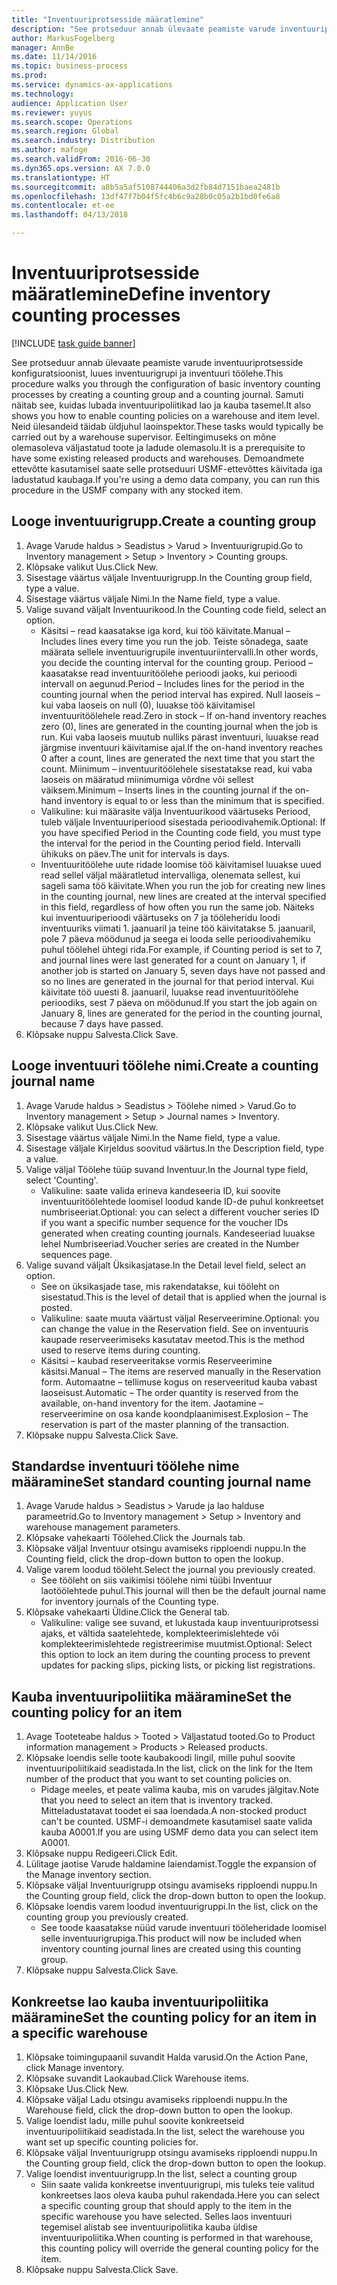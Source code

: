 ```yaml
---
title: "Inventuuriprotsesside määratlemine"
description: "See protseduur annab ülevaate peamiste varude inventuuriprotsesside konfiguratsioonist, luues inventuurigrupi ja inventuuri töölehe."
author: MarkusFogelberg
manager: AnnBe
ms.date: 11/14/2016
ms.topic: business-process
ms.prod: 
ms.service: dynamics-ax-applications
ms.technology: 
audience: Application User
ms.reviewer: yuyus
ms.search.scope: Operations
ms.search.region: Global
ms.search.industry: Distribution
ms.author: mafoge
ms.search.validFrom: 2016-06-30
ms.dyn365.ops.version: AX 7.0.0
ms.translationtype: HT
ms.sourcegitcommit: a8b5a5af5108744406a3d2fb84d7151baea2481b
ms.openlocfilehash: 13df47f7b04f5fc4b6c9a28b0c05a2b1bd0fe6a8
ms.contentlocale: et-ee
ms.lasthandoff: 04/13/2018

---
```

# <a name="define-inventory-counting-processes"></a><span data-ttu-id="728ec-103">Inventuuriprotsesside määratlemine</span><span class="sxs-lookup"><span data-stu-id="728ec-103">Define inventory counting processes</span></span>

[!INCLUDE [task guide banner](../../includes/task-guide-banner.md)]

<span data-ttu-id="728ec-104">See protseduur annab ülevaate peamiste varude inventuuriprotsesside konfiguratsioonist, luues inventuurigrupi ja inventuuri töölehe.</span><span class="sxs-lookup"><span data-stu-id="728ec-104">This procedure walks you through the configuration of basic inventory counting processes by creating a counting group and a counting journal.</span></span> <span data-ttu-id="728ec-105">Samuti näitab see, kuidas lubada inventuuripoliitikad lao ja kauba tasemel.</span><span class="sxs-lookup"><span data-stu-id="728ec-105">It also shows you how to enable counting policies on a warehouse and item level.</span></span> <span data-ttu-id="728ec-106">Neid ülesandeid täidab üldjuhul laoinspektor.</span><span class="sxs-lookup"><span data-stu-id="728ec-106">These tasks would typically be carried out by a warehouse supervisor.</span></span> <span data-ttu-id="728ec-107">Eeltingimuseks on mõne olemasoleva väljastatud toote ja ladude olemasolu.</span><span class="sxs-lookup"><span data-stu-id="728ec-107">It is a prerequisite to have some existing released products and warehouses.</span></span> <span data-ttu-id="728ec-108">Demoandmete ettevõtte kasutamisel saate selle protseduuri USMF-ettevõttes käivitada iga ladustatud kaubaga.</span><span class="sxs-lookup"><span data-stu-id="728ec-108">If you're using a demo data company, you can run this procedure in the USMF company with any stocked item.</span></span>


## <a name="create-a-counting-group"></a><span data-ttu-id="728ec-109">Looge inventuurigrupp.</span><span class="sxs-lookup"><span data-stu-id="728ec-109">Create a counting group</span></span>
1. <span data-ttu-id="728ec-110">Avage Varude haldus > Seadistus > Varud > Inventuurigrupid.</span><span class="sxs-lookup"><span data-stu-id="728ec-110">Go to Inventory management > Setup > Inventory > Counting groups.</span></span>
2. <span data-ttu-id="728ec-111">Klõpsake valikut Uus.</span><span class="sxs-lookup"><span data-stu-id="728ec-111">Click New.</span></span>
3. <span data-ttu-id="728ec-112">Sisestage väärtus väljale Inventuurigrupp.</span><span class="sxs-lookup"><span data-stu-id="728ec-112">In the Counting group field, type a value.</span></span>
4. <span data-ttu-id="728ec-113">Sisestage väärtus väljale Nimi.</span><span class="sxs-lookup"><span data-stu-id="728ec-113">In the Name field, type a value.</span></span>
5. <span data-ttu-id="728ec-114">Valige suvand väljalt Inventuurikood.</span><span class="sxs-lookup"><span data-stu-id="728ec-114">In the Counting code field, select an option.</span></span>
    * <span data-ttu-id="728ec-115">Käsitsi – read kaasatakse iga kord, kui töö käivitate.</span><span class="sxs-lookup"><span data-stu-id="728ec-115">Manual – Includes lines every time you run the job.</span></span> <span data-ttu-id="728ec-116">Teiste sõnadega, saate määrata sellele inventuurigrupile inventuuriintervalli.</span><span class="sxs-lookup"><span data-stu-id="728ec-116">In other words, you decide the counting interval for the counting group.</span></span>  <span data-ttu-id="728ec-117">Periood – kaasatakse read inventuuritöölehe perioodi jaoks, kui perioodi intervall on aegunud.</span><span class="sxs-lookup"><span data-stu-id="728ec-117">Period – Includes lines for the period in the counting journal when the period interval has expired.</span></span>   <span data-ttu-id="728ec-118">Null laoseis – kui vaba laoseis on null (0), luuakse töö käivitamisel inventuuritöölehele read.</span><span class="sxs-lookup"><span data-stu-id="728ec-118">Zero in stock – If on-hand inventory reaches zero (0), lines are generated in the counting journal when the job is run.</span></span> <span data-ttu-id="728ec-119">Kui vaba laoseis muutub nulliks pärast inventuuri, luuakse read järgmise inventuuri käivitamise ajal.</span><span class="sxs-lookup"><span data-stu-id="728ec-119">If the on-hand inventory reaches 0 after a count, lines are generated the next time that you start the count.</span></span>   <span data-ttu-id="728ec-120">Miinimum – inventuuritöölehele sisestatakse read, kui vaba laoseis on määratud miinimumiga võrdne või sellest väiksem.</span><span class="sxs-lookup"><span data-stu-id="728ec-120">Minimum – Inserts lines in the counting journal if the on-hand inventory is equal to or less than the minimum that is specified.</span></span>  
    * <span data-ttu-id="728ec-121">Valikuline: kui määrasite välja Inventuurikood väärtuseks Periood, tuleb väljale Inventuuriperiood sisestada perioodivahemik.</span><span class="sxs-lookup"><span data-stu-id="728ec-121">Optional: If you have specified Period in the Counting code field, you must type the interval for the period in the Counting period field.</span></span> <span data-ttu-id="728ec-122">Intervalli ühikuks on päev.</span><span class="sxs-lookup"><span data-stu-id="728ec-122">The unit for intervals is days.</span></span>  
    * <span data-ttu-id="728ec-123">Inventuuritöölehe uute ridade loomise töö käivitamisel luuakse uued read sellel väljal määratletud intervalliga, olenemata sellest, kui sageli sama töö käivitate.</span><span class="sxs-lookup"><span data-stu-id="728ec-123">When you run the job for creating new lines in the counting journal, new lines are created at the interval specified in this field, regardless of how often you run the same job.</span></span> <span data-ttu-id="728ec-124">Näiteks kui inventuuriperioodi väärtuseks on 7 ja tööleheridu loodi inventuuriks viimati 1. jaanuaril ja teine töö käivitatakse 5. jaanuaril, pole 7 päeva möödunud ja seega ei looda selle perioodivahemiku puhul töölehel ühtegi rida.</span><span class="sxs-lookup"><span data-stu-id="728ec-124">For example, if Counting period is set to 7, and journal lines were last generated for a count on January 1, if another job is started on January 5, seven days have not passed and so no lines are generated in the journal for that period interval.</span></span> <span data-ttu-id="728ec-125">Kui käivitate töö uuesti 8. jaanuaril, luuakse read inventuuritöölehe perioodiks, sest 7 päeva on möödunud.</span><span class="sxs-lookup"><span data-stu-id="728ec-125">If you start the job again on January 8, lines are generated for the period in the counting journal, because 7 days have passed.</span></span>  
6. <span data-ttu-id="728ec-126">Klõpsake nuppu Salvesta.</span><span class="sxs-lookup"><span data-stu-id="728ec-126">Click Save.</span></span>

## <a name="create-a-counting-journal-name"></a><span data-ttu-id="728ec-127">Looge inventuuri töölehe nimi.</span><span class="sxs-lookup"><span data-stu-id="728ec-127">Create a counting journal name</span></span>
1. <span data-ttu-id="728ec-128">Avage Varude haldus > Seadistus > Töölehe nimed > Varud.</span><span class="sxs-lookup"><span data-stu-id="728ec-128">Go to Inventory management > Setup > Journal names > Inventory.</span></span>
2. <span data-ttu-id="728ec-129">Klõpsake valikut Uus.</span><span class="sxs-lookup"><span data-stu-id="728ec-129">Click New.</span></span>
3. <span data-ttu-id="728ec-130">Sisestage väärtus väljale Nimi.</span><span class="sxs-lookup"><span data-stu-id="728ec-130">In the Name field, type a value.</span></span>
4. <span data-ttu-id="728ec-131">Sisestage väljale Kirjeldus soovitud väärtus.</span><span class="sxs-lookup"><span data-stu-id="728ec-131">In the Description field, type a value.</span></span>
5. <span data-ttu-id="728ec-132">Valige väljal Töölehe tüüp suvand Inventuur.</span><span class="sxs-lookup"><span data-stu-id="728ec-132">In the Journal type field, select 'Counting'.</span></span>
    * <span data-ttu-id="728ec-133">Valikuline: saate valida erineva kandeseeria ID, kui soovite inventuuritöölehtede loomisel loodud kande ID-de puhul konkreetset numbriseeriat.</span><span class="sxs-lookup"><span data-stu-id="728ec-133">Optional: you can select a different voucher series ID if you want a specific number sequence for the voucher IDs generated when creating counting journals.</span></span> <span data-ttu-id="728ec-134">Kandeseeriad luuakse lehel Numbriseeriad.</span><span class="sxs-lookup"><span data-stu-id="728ec-134">Voucher series are created in the Number sequences page.</span></span>  
6. <span data-ttu-id="728ec-135">Valige suvand väljalt Üksikasjatase.</span><span class="sxs-lookup"><span data-stu-id="728ec-135">In the Detail level field, select an option.</span></span>
    * <span data-ttu-id="728ec-136">See on üksikasjade tase, mis rakendatakse, kui tööleht on sisestatud.</span><span class="sxs-lookup"><span data-stu-id="728ec-136">This is the level of detail that is applied when the journal is posted.</span></span>  
    * <span data-ttu-id="728ec-137">Valikuline: saate muuta väärtust väljal Reserveerimine.</span><span class="sxs-lookup"><span data-stu-id="728ec-137">Optional: you can change the value in the Reservation field.</span></span> <span data-ttu-id="728ec-138">See on inventuuris kaupade reserveerimiseks kasutatav meetod.</span><span class="sxs-lookup"><span data-stu-id="728ec-138">This is the method used to reserve items during counting.</span></span>   
    * <span data-ttu-id="728ec-139">Käsitsi – kaubad reserveeritakse vormis Reserveerimine käsitsi.</span><span class="sxs-lookup"><span data-stu-id="728ec-139">Manual – The items are reserved manually in the Reservation form.</span></span>   <span data-ttu-id="728ec-140">Automaatne – tellimuse kogus on reserveeritud kauba vabast laoseisust.</span><span class="sxs-lookup"><span data-stu-id="728ec-140">Automatic – The order quantity is reserved from the available, on-hand inventory for the item.</span></span>   <span data-ttu-id="728ec-141">Jaotamine – reserveerimine on osa kande koondplaanimisest.</span><span class="sxs-lookup"><span data-stu-id="728ec-141">Explosion – The reservation is part of the master planning of the transaction.</span></span>  
7. <span data-ttu-id="728ec-142">Klõpsake nuppu Salvesta.</span><span class="sxs-lookup"><span data-stu-id="728ec-142">Click Save.</span></span>

## <a name="set-standard-counting-journal-name"></a><span data-ttu-id="728ec-143">Standardse inventuuri töölehe nime määramine</span><span class="sxs-lookup"><span data-stu-id="728ec-143">Set standard counting journal name</span></span>
1. <span data-ttu-id="728ec-144">Avage Varude haldus > Seadistus > Varude ja lao halduse parameetrid.</span><span class="sxs-lookup"><span data-stu-id="728ec-144">Go to Inventory management > Setup > Inventory and warehouse management parameters.</span></span>
2. <span data-ttu-id="728ec-145">Klõpsake vahekaarti Töölehed.</span><span class="sxs-lookup"><span data-stu-id="728ec-145">Click the Journals tab.</span></span>
3. <span data-ttu-id="728ec-146">Klõpsake väljal Inventuur otsingu avamiseks ripploendi nuppu.</span><span class="sxs-lookup"><span data-stu-id="728ec-146">In the Counting field, click the drop-down button to open the lookup.</span></span>
4. <span data-ttu-id="728ec-147">Valige varem loodud tööleht.</span><span class="sxs-lookup"><span data-stu-id="728ec-147">Select the journal you previously created.</span></span>
    * <span data-ttu-id="728ec-148">See tööleht on siis vaikimisi töölehe nimi tüübi Inventuur laotöölehtede puhul.</span><span class="sxs-lookup"><span data-stu-id="728ec-148">This journal will then be the default journal name for inventory journals of the Counting type.</span></span>  
5. <span data-ttu-id="728ec-149">Klõpsake vahekaarti Üldine.</span><span class="sxs-lookup"><span data-stu-id="728ec-149">Click the General tab.</span></span>
    * <span data-ttu-id="728ec-150">Valikuline: valige see suvand, et lukustada kaup inventuuriprotsessi ajaks, et vältida saatelehtede, komplekteerimislehtede või komplekteerimislehtede registreerimise muutmist.</span><span class="sxs-lookup"><span data-stu-id="728ec-150">Optional: Select this option to lock an item during the counting process to prevent updates for packing slips, picking lists, or picking list registrations.</span></span>  

## <a name="set-the-counting-policy-for-an-item"></a><span data-ttu-id="728ec-151">Kauba inventuuripoliitika määramine</span><span class="sxs-lookup"><span data-stu-id="728ec-151">Set the counting policy for an item</span></span>
1. <span data-ttu-id="728ec-152">Avage Tooteteabe haldus > Tooted > Väljastatud tooted.</span><span class="sxs-lookup"><span data-stu-id="728ec-152">Go to Product information management > Products > Released products.</span></span>
2. <span data-ttu-id="728ec-153">Klõpsake loendis selle toote kaubakoodi lingil, mille puhul soovite inventuuripoliitikaid seadistada.</span><span class="sxs-lookup"><span data-stu-id="728ec-153">In the list, click on the link for the Item number of the product that you want to set counting policies on.</span></span>
    * <span data-ttu-id="728ec-154">Pidage meeles, et peate valima kauba, mis on varudes jälgitav.</span><span class="sxs-lookup"><span data-stu-id="728ec-154">Note that you need to select an item that is inventory tracked.</span></span> <span data-ttu-id="728ec-155">Mitteladustatavat toodet ei saa loendada.</span><span class="sxs-lookup"><span data-stu-id="728ec-155">A non-stocked product can't be counted.</span></span> <span data-ttu-id="728ec-156">USMF-i demoandmete kasutamisel saate valida kauba A0001.</span><span class="sxs-lookup"><span data-stu-id="728ec-156">If you are using USMF demo data you can select item A0001.</span></span>  
3. <span data-ttu-id="728ec-157">Klõpsake nuppu Redigeeri.</span><span class="sxs-lookup"><span data-stu-id="728ec-157">Click Edit.</span></span>
4. <span data-ttu-id="728ec-158">Lülitage jaotise Varude haldamine laiendamist.</span><span class="sxs-lookup"><span data-stu-id="728ec-158">Toggle the expansion of the Manage inventory section.</span></span>
5. <span data-ttu-id="728ec-159">Klõpsake väljal Inventuurigrupp otsingu avamiseks ripploendi nuppu.</span><span class="sxs-lookup"><span data-stu-id="728ec-159">In the Counting group field, click the drop-down button to open the lookup.</span></span>
6. <span data-ttu-id="728ec-160">Klõpsake loendis varem loodud inventuurigruppi.</span><span class="sxs-lookup"><span data-stu-id="728ec-160">In the list, click on the counting group you previously created.</span></span>
    * <span data-ttu-id="728ec-161">See toode kaasatakse nüüd varude inventuuri tööleheridade loomisel selle inventuurigrupiga.</span><span class="sxs-lookup"><span data-stu-id="728ec-161">This product will now be included when inventory counting journal lines are created using this counting group.</span></span>  
7. <span data-ttu-id="728ec-162">Klõpsake nuppu Salvesta.</span><span class="sxs-lookup"><span data-stu-id="728ec-162">Click Save.</span></span>

## <a name="set-the-counting-policy-for-an-item-in-a-specific-warehouse"></a><span data-ttu-id="728ec-163">Konkreetse lao kauba inventuuripoliitika määramine</span><span class="sxs-lookup"><span data-stu-id="728ec-163">Set the counting policy for an item in a specific warehouse</span></span>
1. <span data-ttu-id="728ec-164">Klõpsake toimingupaanil suvandit Halda varusid.</span><span class="sxs-lookup"><span data-stu-id="728ec-164">On the Action Pane, click Manage inventory.</span></span>
2. <span data-ttu-id="728ec-165">Klõpsake suvandit Laokaubad.</span><span class="sxs-lookup"><span data-stu-id="728ec-165">Click Warehouse items.</span></span>
3. <span data-ttu-id="728ec-166">Klõpsake Uus.</span><span class="sxs-lookup"><span data-stu-id="728ec-166">Click New.</span></span>
4. <span data-ttu-id="728ec-167">Klõpsake väljal Ladu otsingu avamiseks ripploendi nuppu.</span><span class="sxs-lookup"><span data-stu-id="728ec-167">In the Warehouse field, click the drop-down button to open the lookup.</span></span>
5. <span data-ttu-id="728ec-168">Valige loendist ladu, mille puhul soovite konkreetseid inventuuripoliitikaid seadistada.</span><span class="sxs-lookup"><span data-stu-id="728ec-168">In the list, select the warehouse you want set up specific counting policies for.</span></span>
6. <span data-ttu-id="728ec-169">Klõpsake väljal Inventuurigrupp otsingu avamiseks ripploendi nuppu.</span><span class="sxs-lookup"><span data-stu-id="728ec-169">In the Counting group field, click the drop-down button to open the lookup.</span></span>
7. <span data-ttu-id="728ec-170">Valige loendist inventuurigrupp.</span><span class="sxs-lookup"><span data-stu-id="728ec-170">In the list, select a counting group</span></span>
    * <span data-ttu-id="728ec-171">Siin saate valida konkreetse inventuurigrupi, mis tuleks teie valitud konkreetses laos oleva kauba puhul rakendada.</span><span class="sxs-lookup"><span data-stu-id="728ec-171">Here you can select a specific counting group that should apply to the item in the specific warehouse you have selected.</span></span> <span data-ttu-id="728ec-172">Selles laos inventuuri tegemisel alistab see inventuuripoliitika kauba üldise inventuuripoliitika.</span><span class="sxs-lookup"><span data-stu-id="728ec-172">When counting is performed in that warehouse, this counting policy will override the general counting policy for the item.</span></span>  
8. <span data-ttu-id="728ec-173">Klõpsake nuppu Salvesta.</span><span class="sxs-lookup"><span data-stu-id="728ec-173">Click Save.</span></span>

